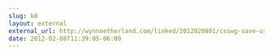 ```yaml
---
slug: k8
layout: external
external_url: http://wynnnetherland.com/linked/2012020801/csswg-save-us-from-css
date: 2012-02-08T11:39:05-06:00
---
```

